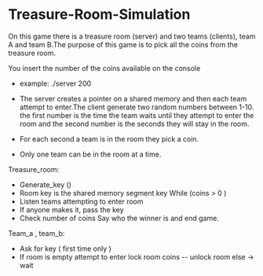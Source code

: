 # Treasure-Room-Simulation

On this game there is a treasure room (server) and two teams (clients), team A and team B.The purpose of this game is to pick all the coins from the treasure room.

You insert the number of the coins available on the console
- example:  ./server 200
  
- The server creates a pointer on a shared memory and then each team attempt to enter.The client generate two random numbers between 1-10. the first number is the time the team waits until they attempt to enter the room and the second number is the seconds they will stay in the room. 
- For each second a team is in the room they pick a coin.
- Only one team can be in the room at a time.

Treasure_room:
- Generate_key ()
- Room key is the shared memory segment key
While (coins > 0 )
- Listen teams attempting to enter room
 - If anyone makes it, pass the key
 - Check number of coins
Say who the winner is and end game.


Team_a , team_b:
- Αsk for key ( first time only )
- If room is empty attempt to enter
lock room
coins --
 unlock room
 else -> wait
